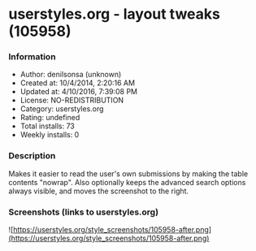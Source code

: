 # userstyles.org - layout tweaks (105958)

### Information
- Author: denilsonsa (unknown)
- Created at: 10/4/2014, 2:20:16 AM
- Updated at: 4/10/2016, 7:39:08 PM
- License: NO-REDISTRIBUTION
- Category: userstyles.org
- Rating: undefined
- Total installs: 73
- Weekly installs: 0


### Description
Makes it easier to read the user's own submissions by making the table contents "nowrap". Also optionally keeps the advanced search options always visible, and moves the screenshot to the right.


### Screenshots (links to userstyles.org)
![https://userstyles.org/style_screenshots/105958-after.png](https://userstyles.org/style_screenshots/105958-after.png)


